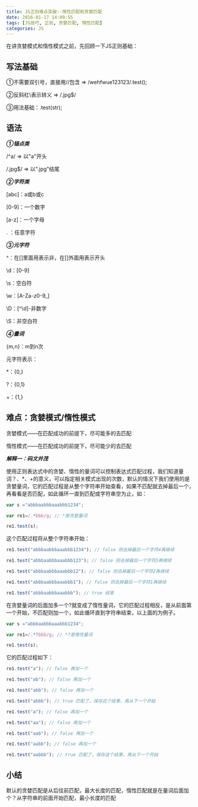 ```yaml
---
title: JS正则难点突破--惰性匹配和贪婪匹配
date: 2016-01-17 14:09:55
tags: [JS技巧, 正则, 贪婪匹配, 惰性匹配]
categories: JS
---
```

在讲贪婪模式和惰性模式之前，先回顾一下JS正则基础：

## 写法基础

①不需要双引号，直接用//包含 => /wehfwue123123/.test();

②反斜杠\表示转义 => /\.jpg$/

③用法基础：.test(str);

<!-- more -->

## 语法

_**①锚点类**_

/^a/ => 以"a"开头

/\.jpg$/ => 以".jpg"结尾

_**②字符类**_

[abc]：a或b或c

[0-9]：一个数字

[a-z]：一个字母

.       ：任意字符

_**③元字符**_

^：在[]里面用表示非，在[]外面用表示开头

\d：[0-9]

\s：空白符

\w：[A-Za-z0-9_]

\D：[^\d]-非数字

\S：非空白符

_**④量词**_

{m,n}：m到n次

元字符表示：

*：{0,}

?：{0,1}

+：{1,}

## 难点：**贪婪模式/惰性模式**

贪婪模式——在匹配成功的前提下，尽可能多的去匹配

惰性模式——在匹配成功的前提下，尽可能少的去匹配

_**解释一：码文并茂**_

使用正则表达式中的贪婪、惰性的量词可以控制表达式匹配过程，我们知道量词？、*、+的意义，可以指定相关模式出现的次数，默认的情况下我们使用的是贪婪量词，它的匹配过程是从整个字符串开始查看，如果不匹配就去掉最后一个，再看看是否匹配，如此循环一直到匹配或字符串空为止，如：

```JavaScript
var s ="abbbaabbbaaabbb1234";

var re1=/.*bbb/g; // *是贪婪量词

re1.test(s);
```

这个匹配过程将从整个字符串开始：

```JavaScript
re1.test("abbbaabbbaaabbb1234"); // false 则去掉最后一个字符4再继续

re1.test("abbbaabbbaaabbb123"); // false 则去掉最后一个字符3再继续

re1.test("abbbaabbbaaabbb12"); // false 则去掉最后一个字符2再继续

re1.test("abbbaabbbaaabbb1"); // false 则去掉最后一个字符1再继续

re1.test("abbbaabbbaaabbb"); // true 结束
```

在贪婪量词的后面加多一个?就变成了惰性量词，它的匹配过程相反，是从前面第一个开始，不匹配则加一个，如此循环直到字符串结束，以上面的为例子。

```JavaScript
var s ="abbbaabbbaaabbb1234";

var re1=/.*?bbb/g; // *?是惰性量词

re1.test(s);
```

它的匹配过程如下：

```JavaScript
re1.test("a"); // false 再加一个

re1.test("ab"); // false 再加一个

re1.test("abb"); // false 再加一个

re1.test("abbb"); // true 匹配了，保存这个结果，再从下一个开始

re1.test("a"); // false 再加一个

re1.test("aa"); // false 再加一个

re1.test("aab"); // false 再加一个

re1.test("aabb"); // false 再加一个

re1.test("aabbb"); // true 匹配了，保存这个结果，再从下一个开始
```

## 小结
默认的贪婪匹配是从后往前匹配，最大长度的匹配，惰性匹配就是在量词后面加个？从字符串的前面开始匹配，最小长度的匹配